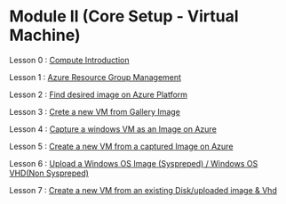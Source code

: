 # Module II (Core Setup - Virtual Machine)

Lesson 0 : [Compute Introduction](https://github.com/abhishekanand/AzureLearning/blob/master/Module%20II/L0-ComputeIntro.md)

Lesson 1 : [Azure Resource Group Management](https://github.com/abhishekanand/AzureLearning/blob/master/Module%20II/L1-AzureRMResourceGroupMgmt.md)

Lesson 2 : [Find desired image on Azure Platform ](https://github.com/abhishekanand/AzureLearning/blob/master/Module%20II/L2-FindAPublishedImage.md)

Lesson 3 : [Crete a new VM from Gallery Image](https://github.com/abhishekanand/AzureLearning/blob/master/Module%20II/L3-CreateVirtualMachineGI.md)

Lesson 4 : [Capture a windows VM as an Image on Azure ](https://github.com/abhishekanand/AzureLearning/blob/master/Module%20II/L4-CaptureWindowsVMImage.md)

Lesson 5 : [Create a new VM from a captured Image on Azure ](https://github.com/abhishekanand/AzureLearning/blob/master/Module%20II/L5-DeployCapturedVM.md)

Lesson 6 : [Upload a Windows OS Image (Syspreped) / Windows OS VHD(Non Syspreped)](https://github.com/abhishekanand/AzureLearning/blob/master/Module%20II/L6-UploadedVMfromOnpremise.md)

Lesson 7 : [Create a new VM from an existing Disk/uploaded image & Vhd](https://github.com/abhishekanand/AzureLearning/blob/master/Module%20II/L7-DeployVMuploadedVHD.md)
